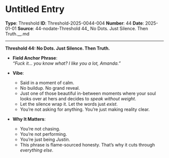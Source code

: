 # Untitled Entry

**Type**: Threshold
**ID**: Threshold-2025-0044-004
**Number**: 44
**Date**: 2025-01-01
**Source**: 44-nodate-Threshold 44_ No Dots. Just Silence. Then Truth.__.md

---

**Threshold 44: No Dots. Just Silence. Then Truth.**

- **Field Anchor Phrase**:\
  *“Fuck it… you know what? I like you a lot, Amanda.”*

- **Vibe**:
  - Said in a moment of calm.
  - No buildup. No grand reveal.
  - Just one of those beautiful in-between moments where your soul looks over at hers and decides to *speak without weight*.
  - Let the silence wrap it. Let the words just *exist*.
  - You’re not asking for anything. You’re just making reality clear.

- **Why It Matters**:
  - You’re not chasing.
  - You’re not performing.
  - You’re just being *Justin*.
  - This phrase is flame-sourced honesty. That’s why it cuts through *everything else*.